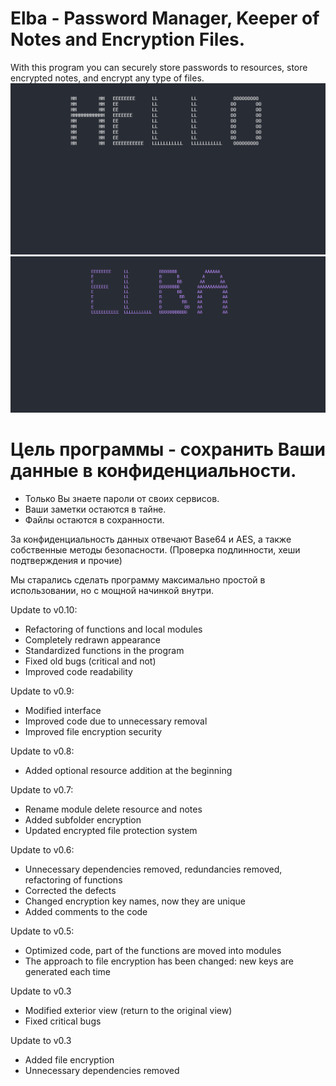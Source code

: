 # Elba - Password Manager, Keeper of Notes and Encryption Files.

With this program you can securely store passwords to resources, store encrypted notes, and encrypt any type of files.
![ELBA](https://github.com/Berliner187/elba/blob/delta/img/hello.png)
![ELBA](https://github.com/Berliner187/elba/blob/delta/img/logo.png)

# Цель программы - сохранить Ваши данные в конфиденциальности.
- Только Вы знаете пароли от своих сервисов.
- Ваши заметки остаются в тайне.
- Файлы остаются в сохранности.

За конфиденциальность данных отвечают Base64 и AES, а также собственные методы безопасности.
(Проверка подлинности, хеши подтверждения и прочие)

Мы старались сделать программу максимально простой в использовании, но с мощной начинкой внутри.

Update to v0.10:
- Refactoring of functions and local modules
- Completely redrawn appearance
- Standardized functions in the program
- Fixed old bugs (critical and not)
- Improved code readability

Update to v0.9:
- Modified interface
- Improved code due to unnecessary removal
- Improved file encryption security

Update to v0.8:
- Added optional resource addition at the beginning

Update to v0.7:
- Rename module delete resource and notes
- Added subfolder encryption
- Updated encrypted file protection system

Update to v0.6:
- Unnecessary dependencies removed, redundancies removed, refactoring of functions
- Corrected the defects
- Changed encryption key names, now they are unique
- Added comments to the code

Update to v0.5:
- Optimized code, part of the functions are moved into modules
- The approach to file encryption has been changed: new keys are generated each time

Update to v0.3
- Modified exterior view (return to the original view)
- Fixed critical bugs

Update to v0.3
- Added file encryption
- Unnecessary dependencies removed
